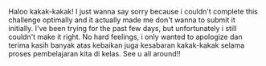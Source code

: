 Haloo kakak-kakak! I just wanna say sorry because i couldn't complete this challenge optimally and it actually made me don't wanna to submit it initially. I've been trying for the past few days, but unfortunately i still couldn't make it right. No hard feelings, i only wanted to apologize dan terima kasih banyak atas kebaikan juga kesabaran kakak-kakak selama proses pembelajaran kita di kelas. See u all around!!
